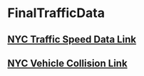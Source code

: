 # FinalTrafficData

## [NYC Traffic Speed Data Link](https://data.cityofnewyork.us/Transportation/Real-Time-Traffic-Speed-Data/qkm5-nuaq)

## [NYC Vehicle Collision Link](https://data.cityofnewyork.us/Public-Safety/NYPD-Motor-Vehicle-Collisions/h9gi-nx95/data)
